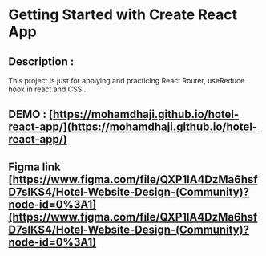 # Getting Started with Create React App

## Description : 
This project is just for applying and practicing React Router, useReduce hook in react and CSS .

## DEMO : [https://mohamdhaji.github.io/hotel-react-app/](https://mohamdhaji.github.io/hotel-react-app/)

## Figma link [https://www.figma.com/file/QXP1lA4DzMa6hsfD7slKS4/Hotel-Website-Design-(Community)?node-id=0%3A1](https://www.figma.com/file/QXP1lA4DzMa6hsfD7slKS4/Hotel-Website-Design-(Community)?node-id=0%3A1)

